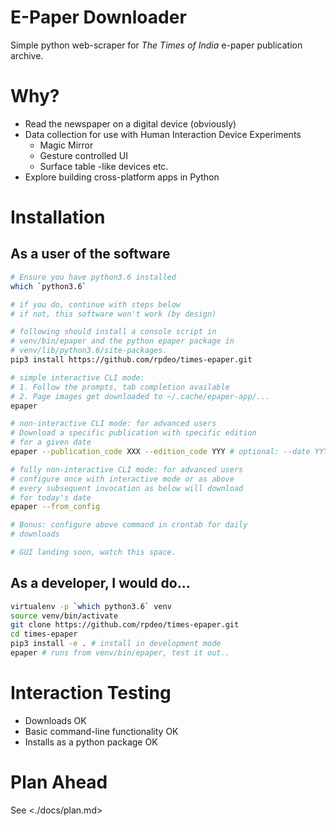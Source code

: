 # E-Paper Downloader

Simple python web-scraper for *The Times of India* e-paper publication
archive.

# Why?

- Read the newspaper on a digital device (obviously)
- Data collection for use with Human Interaction Device Experiments
  - Magic Mirror
  - Gesture controlled UI
  - Surface table -like devices etc.
- Explore building cross-platform apps in Python

# Installation

## As a user of the software

``` bash
# Ensure you have python3.6 installed
which `python3.6`

# if you do, continue with steps below
# if not, this software won't work (by design)

# following should install a console script in
# venv/bin/epaper and the python epaper package in
# venv/lib/python3.6/site-packages.
pip3 install https://github.com/rpdeo/times-epaper.git

# simple interactive CLI mode:
# 1. Follow the prompts, tab completion available
# 2. Page images get downloaded to ~/.cache/epaper-app/...
epaper

# non-interactive CLI mode: for advanced users
# Download a specific publication with specific edition
# for a given date
epaper --publication_code XXX --edition_code YYY # optional: --date YYYY-MM-DD

# fully non-interactive CLI mode: for advanced users
# configure once with interactive mode or as above
# every subsequent invocation as below will download
# for today's date
epaper --from_config

# Bonus: configure above command in crontab for daily
# downloads

# GUI landing soon, watch this space.
```

## As a developer, I would do...

``` bash
virtualenv -p `which python3.6` venv
source venv/bin/activate
git clone https://github.com/rpdeo/times-epaper.git
cd times-epaper
pip3 install -e . # install in development mode
epaper # runs from venv/bin/epaper, test it out..
```

# Interaction Testing

- Downloads OK
- Basic command-line functionality OK
- Installs as a python package OK

# Plan Ahead

See <./docs/plan.md>
